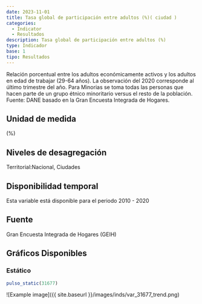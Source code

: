 ```yaml
---
date: 2023-11-01
title: Tasa global de participación entre adultos (%)( ciudad )
categories:
  - Indicator
  - Resultados
description: Tasa global de participación entre adultos (%)
type: Indicador
base: 1
tipo: Resultados
--- 
```


Relación porcentual entre los adultos económicamente activos y los adultos en edad de trabajar (29-64 años). La observación del 2020 corresponde al último trimestre del año. Para Minorias se toma todas las personas que hacen parte de un grupo étnico minoritario versus el resto de la población.
Fuente: DANE basado en la Gran Encuesta Integrada de Hogares.

## Unidad de medida
(%)

## Niveles de desagregación
Territorial:Nacional, Ciudades

## Disponibilidad temporal
Esta variable está disponible para el periodo 2010 - 2020

## Fuente
Gran Encuesta Integrada de Hogares (GEIH)

## Gráficos Disponibles

### Estático

``` R
pulso_static(31677)
```

![Example image]({{ site.baseurl }}/images/inds/var_31677_trend.png)
